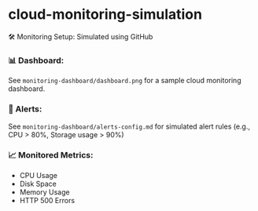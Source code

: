 # cloud-monitoring-simulation
🛠 Monitoring Setup: Simulated using GitHub

### 📊 Dashboard:
See `monitoring-dashboard/dashboard.png` for a sample cloud monitoring dashboard.

### 🚨 Alerts:
See `monitoring-dashboard/alerts-config.md` for simulated alert rules (e.g., CPU > 80%, Storage usage > 90%)

### 📈 Monitored Metrics:
- CPU Usage
- Disk Space
- Memory Usage
- HTTP 500 Errors
